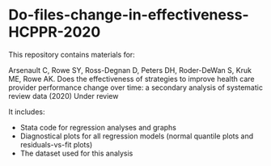 # Do-files-change-in-effectiveness-HCPPR-2020
This repository contains materials for:

Arsenault C, Rowe SY, Ross-Degnan D, Peters DH, Roder-DeWan S, Kruk ME, Rowe AK. Does the effectiveness of strategies to improve health care provider performance change over time: a secondary analysis of systematic review data (2020) Under review


It includes: 
- Stata code for regression analyses and graphs
- Diagnostical plots for all regression models (normal quantile plots and residuals-vs-fit plots)
- The dataset used for this analysis

